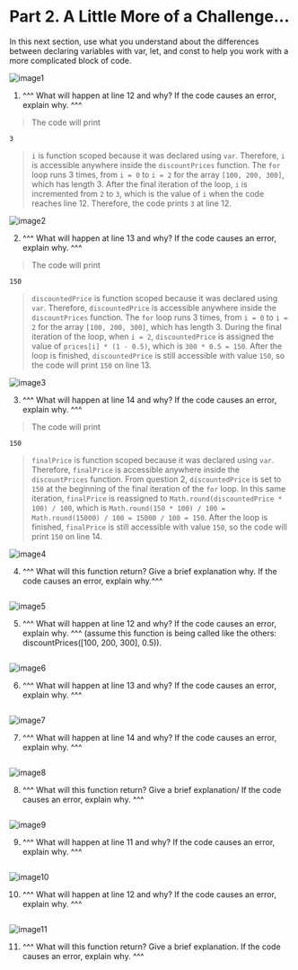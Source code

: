 # Part 2. A Little More of a Challenge...

In this next section, use what you understand about the differences between declaring variables with var, let, and const to help you work with a more complicated block of code.

![image1](images_pt2/image1.png)

1. ^^^ What will happen at line 12 and why? If the code causes an error, explain why. ^^^

> The code will print

```
3
```
> `i` is function scoped because it was declared using `var`. Therefore, `i` is accessible anywhere inside the `discountPrices` function. The `for` loop runs 3 times, from `i = 0` to `i = 2` for the array `[100, 200, 300]`, which has length 3. After the final iteration of the loop, `i` is incremented from `2` to `3`, which is the value of `i` when the code reaches line 12. Therefore, the code prints `3` at line 12.

![image2](images_pt2/image2.png)

2. ^^^ What will happen at line 13 and why? If the code causes an error, explain why. ^^^

> The code will print

```
150
```

> `discountedPrice` is function scoped because it was declared using `var`. Therefore, `discountedPrice` is accessible anywhere inside the `discountPrices` function. The `for` loop runs 3 times, from `i = 0` to `i = 2` for the array `[100, 200, 300]`, which has length 3. During the final iteration of the loop, when `i = 2`, `discountedPrice` is assigned the value of `prices[i] * (1 - 0.5)`, which is `300 * 0.5 = 150`. After the loop is finished, `discountedPrice` is still accessible with value `150`, so the code will print `150` on line 13.

![image3](images_pt2/image3.png)

3. ^^^ What will happen at line 14 and why? If the code causes an error, explain why. ^^^

> The code will print

```
150
```

> `finalPrice` is function scoped because it was declared using `var`.  Therefore, `finalPrice` is accessible anywhere inside the `discountPrices` function. From question 2, `discountedPrice` is set to `150` at the beginning of the final iteration of the `for` loop. In this same iteration, `finalPrice` is reassigned to `Math.round(discountedPrice * 100) / 100`, which is `Math.round(150 * 100) / 100 = Math.round(15000) / 100 = 15000 / 100 = 150`. After the loop is finished, `finalPrice` is still accessible with value `150`, so the code will print `150` on line 14.

![image4](images_pt2/image4.png)

4. ^^^ What will this function return? Give a brief explanation why. If the code causes an error, explain why.^^^

```
```

![image5](images_pt2/image5.png)

5. ^^^ What will happen at line 12 and why? If the code causes an error, explain why. ^^^ (assume this function is being called like the others: discountPrices([100, 200, 300], 0.5)).

```
```

![image6](images_pt2/image6.png)

6. ^^^ What will happen at line 13 and why? If the code causes an error, explain why. ^^^

```
```

![image7](images_pt2/image7.png)

7. ^^^ What will happen at line 14 and why? If the code causes an error, explain why. ^^^

```
```

![image8](images_pt2/image8.png)

8. ^^^ What will this function return? Give a brief explanation/ If the code causes an error, explain why. ^^^

```
```

![image9](images_pt2/image9.png)

9. ^^^ What will happen at line 11 and why? If the code causes an error, explain why. ^^^

```
```

![image10](images_pt2/image10.png)

10. ^^^ What will happen at line 12 and why? If the code causes an error, explain why. ^^^

```
```

![image11](images_pt2/image11.png)

11. ^^^ What will this function return? Give a brief explanation. If the code causes an error, explain why. ^^^

```
```